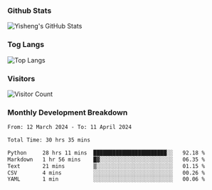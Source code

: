 ### Github Stats
![Yisheng's GitHub Stats](https://github-readme-stats-9qabuvhk1-gongyisheng.vercel.app/api?username=gongyisheng&count_private=true&show_icons=true)
### Tog Langs
![Top Langs](https://github-readme-stats-9qabuvhk1-gongyisheng.vercel.app/api/top-langs/?username=gongyisheng&layout=compact)
### Visitors
![Visitor Count](https://profile-counter.glitch.me/gongyisheng/count.svg)
### Monthly Development Breakdown
<!--START_SECTION:waka-->

```txt
From: 12 March 2024 - To: 11 April 2024

Total Time: 30 hrs 35 mins

Python     28 hrs 11 mins  ███████████████████████░░   92.18 %
Markdown   1 hr 56 mins    █▓░░░░░░░░░░░░░░░░░░░░░░░   06.35 %
Text       21 mins         ▒░░░░░░░░░░░░░░░░░░░░░░░░   01.15 %
CSV        4 mins          ░░░░░░░░░░░░░░░░░░░░░░░░░   00.26 %
YAML       1 min           ░░░░░░░░░░░░░░░░░░░░░░░░░   00.06 %
```

<!--END_SECTION:waka-->
